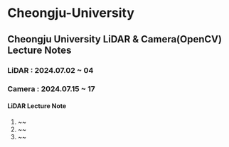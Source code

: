 # Cheongju-University
## Cheongju University LiDAR & Camera(OpenCV) Lecture Notes<br>
###  LiDAR  : 2024.07.02 ~ 04<br>
###  Camera : 2024.07.15 ~ 17<br>
#### LiDAR Lecture Note
  1. ~~
  2. ~~
  3. ~~
